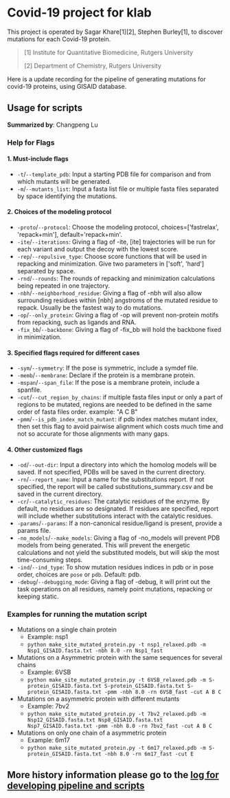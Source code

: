 # Covid-19 project for klab
This project is operated by Sagar Khare[1][2], Stephen Burley[1], to discover mutations for each Covid-19 protein.

> [1] Institute for Quantitative Biomedicine, Rutgers University
>
> [2] Department of Chemistry, Rutgers University

Here is a update recording for the pipeline of generating mutations for covid-19 proteins, using GISAID database.

## Usage for scripts 

**Summarized by**: Changpeng Lu

### Help for Flags

#### 1. Must-include flags

* `-t`/`--template_pdb`: Input a starting PDB file for comparison and from which mutants will be generated.
* `-m`/`--mutants_list`: Input a fasta list file or multiple fasta files separated by space identifying the mutations.

#### 2. Choices of the modeling protocol

* `-proto`/`--protocol`: Choose the modeling protocol, choices=['fastrelax', 'repack+min'], default='repack+min'.
* `-ite`/`--iterations`: Giving a flag of -ite, [ite] trajectories will be run for each variant and output the decoy with the lowest score.
* `-rep`/`--repulsive_type`: Choose score functions that will be used in repacking and minimization. Give two parameters in ['soft', 'hard'] separated by space.
* `-rnd`/`--rounds`: The rounds of repacking and minimization calculations being repeated in one trajectory.
* `-nbh`/`--neighborhood_residue`: Giving a flag of -nbh will also allow surrounding residues within [nbh] angstroms of the mutated residue to repack. Usually be the fastest way to do mutations.
* `-op`/`--only_protein`: Giving a flag of -op will prevent non-protein motifs from repacking, such as ligands and RNA.
* `-fix_bb`/`--backbone`: Giving a flag of -fix_bb will hold the backbone fixed in minimization.

#### 3. Specified flags required for different cases

* `-sym`/`--symmetry`: If the pose is symmetric, include a symdef file.
* `-memb`/`--membrane`: Declare if the protein is a membrane protein.
* `-mspan`/`--span_file`: If the pose is a membrane protein, include a spanfile.
* `-cut`/`--cut_region_by_chains`: if multiple fasta files input or only a part of regions to be mutated, regions are needed to be defined in the same order of fasta files order. example: "A C B"
* `-pmm`/`--is_pdb_index_match_mutant`: if pdb index matches mutant index, then set this flag to avoid pairwise alignment which costs much time and not so accurate for those alignments with many gaps.

#### 4. Other customized flags

* `-od`/`--out-dir`: Input a directory into which the homolog models will be saved.  If not specified, PDBs will be saved in the current directory.
* `-rn`/`--report_name`: Input a name for the substitutions report. If not specified, the report will be called substitutions_summary.csv and be saved in the current directory.
* `-cr`/`--catalytic_residues`: The catalytic residues of the enzyme. By default, no residues are so designated. If residues are specified, report will include whether substitutions interact with the catalytic residues.
* `-params`/`--params`: If a non-canonical residue/ligand is present, provide a params file.
* `-no_models`/`--make_models`: Giving a flag of -no_models will prevent PDB models from being generated. This will prevent the energetic calculations and not yield the substituted models, but will skip the most time-consuming steps.
* `-ind`/`--ind_type`: To show mutation residues indices in pdb or in pose order, choices are `pose` or `pdb`. Default: pdb.
* `-debug`/`--debugging_mode`: Giving a flag of -debug, it will print out the task operations on all residues, namely point mutations, repacking or keeping static.

### Examples for running the mutation script

*  Mutations on a single chain protein
   *  Example: nsp1
   *  `python make_site_mutated_protein.py -t nsp1_relaxed.pdb -m Nsp1_GISAID.fasta.txt -nbh 8.0 -rn Nsp1_fast`
*  Mutations on a Asymmetric protein with the same sequences for several chains
   * Example: 6VSB
   * `python make_site_mutated_protein.py -t 6VSB_relaxed.pdb -m S-protein_GISAID.fasta.txt S-protein_GISAID.fasta.txt S-protein_GISAID.fasta.txt -pmm -nbh 8.0 -rn 6VSB_fast -cut A B C`
*  Mutations on a asymmetric protein with different mutants
   *  Example: 7bv2
   *  `python make_site_mutated_protein.py -t 7bv2_relaxed.pdb -m Nsp12_GISAID.fasta.txt Nsp8_GISAID.fasta.txt Nsp7_GISAID.fasta.txt -pmm -nbh 8.0 -rn 7bv2_fast -cut A B C`
*  Mutations on only one chain of a asymmetric protein
   *  Example: 6m17
   *  `python make_site_mutated_protein.py -t 6m17_relaxed.pdb -m S-protein_GISAID.fasta.txt -nbh 8.0 -rn 6m17_fast -cut E`



## More history information please go to the [log for developing pipeline and scripts](https://github.com/Nucleus2014/covid-19/blob/master/Log_covid-19_pipeline.md)



